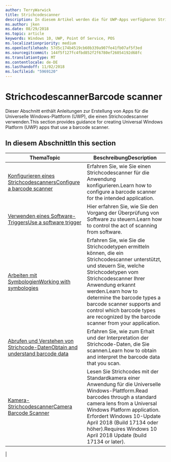 ```yaml
---
author: TerryWarwick
title: Strichcodescanner
description: In diesem Artikel werden die für UWP-Apps verfügbaren Strichcodescanner-Features aufgeführt, sowie die Links zu den Anleitungen für ihre Verwendung.
ms.author: jken
ms.date: 08/29/2018
ms.topic: article
keywords: Windows 10, UWP, Point Of Service, POS
ms.localizationpriority: medium
ms.openlocfilehash: 57d5c174b4519cb60b339a907fe41fb07af5f3ed
ms.sourcegitcommit: 144f5f127fc4fbd852f2f6780ef26054192d68fc
ms.translationtype: MT
ms.contentlocale: de-DE
ms.lasthandoff: 11/02/2018
ms.locfileid: "5969120"
---
```

# <a name="barcode-scanner"></a><span data-ttu-id="c7992-104">Strichcodescanner</span><span class="sxs-lookup"><span data-stu-id="c7992-104">Barcode scanner</span></span>

<span data-ttu-id="c7992-105">Dieser Abschnitt enthält Anleitungen zur Erstellung von Apps für die Universelle Windows-Plattform (UWP), die einen Strichcodescanner verwenden.</span><span class="sxs-lookup"><span data-stu-id="c7992-105">This section provides guidance for creating Universal Windows Platform (UWP) apps that use a barcode scanner.</span></span>

## <a name="in-this-section"></a><span data-ttu-id="c7992-106">In diesem Abschnitt</span><span class="sxs-lookup"><span data-stu-id="c7992-106">In this section</span></span>

|<span data-ttu-id="c7992-107">Thema</span><span class="sxs-lookup"><span data-stu-id="c7992-107">Topic</span></span> |<span data-ttu-id="c7992-108">Beschreibung</span><span class="sxs-lookup"><span data-stu-id="c7992-108">Description</span></span> |
|------|------------|
| [<span data-ttu-id="c7992-109">Konfigurieren eines Strichcodescanners</span><span class="sxs-lookup"><span data-stu-id="c7992-109">Configure a barcode scanner</span></span>](../devices-sensors/pos-barcodescanner-configure.md)  | <span data-ttu-id="c7992-110">Erfahren Sie, wie Sie einen Strichcodescanner für die Anwendung konfigurieren.</span><span class="sxs-lookup"><span data-stu-id="c7992-110">Learn how to configure a barcode scanner for the intended application.</span></span> |
| [<span data-ttu-id="c7992-111">Verwenden eines Software-Triggers</span><span class="sxs-lookup"><span data-stu-id="c7992-111">Use a software trigger</span></span>](../devices-sensors/pos-barcodescanner-software-trigger.md) | <span data-ttu-id="c7992-112">Hier erfahren Sie, wie Sie den Vorgang der Überprüfung von Software zu steuern.</span><span class="sxs-lookup"><span data-stu-id="c7992-112">Learn how to control the act of scanning from software.</span></span> |
| [<span data-ttu-id="c7992-113">Arbeiten mit Symbologien</span><span class="sxs-lookup"><span data-stu-id="c7992-113">Working with symbologies</span></span>](pos-barcodescanner-symbologies.md) | <span data-ttu-id="c7992-114">Erfahren Sie, wie Sie die Strichcodetypen ermitteln können, die ein Strichcodescanner unterstützt, und steuern Sie, welche Strichcodetypen vom Strichcodescanner Ihrer Anwendung erkannt werden.</span><span class="sxs-lookup"><span data-stu-id="c7992-114">Learn how to determine the  barcode types a barcode scanner supports and control which barcode types are recognized by the barcode scanner from your application.</span></span> |
| [<span data-ttu-id="c7992-115">Abrufen und Verstehen von Strichcode-Daten</span><span class="sxs-lookup"><span data-stu-id="c7992-115">Obtain and understand barcode data</span></span>](pos-barcodescanner-scan-data.md) | <span data-ttu-id="c7992-116">Erfahren Sie, wie zum Erhalt und der Interpretation der Strichcode-Daten, die Sie scannen.</span><span class="sxs-lookup"><span data-stu-id="c7992-116">Learn how to obtain and interpret the barcode data that you scan.</span></span> |
| [<span data-ttu-id="c7992-117">Kamera-Strichcodescanner</span><span class="sxs-lookup"><span data-stu-id="c7992-117">Camera Barcode Scanner</span></span>](pos-camerabarcode.md) | <span data-ttu-id="c7992-118">Lesen Sie Strichcodes mit der Standardkamera einer Anwendung für die Universelle Windows-Plattform.</span><span class="sxs-lookup"><span data-stu-id="c7992-118">Read barcodes through a standard camera lens from a Universal Windows Platform application.</span></span> <span data-ttu-id="c7992-119">Erfordert Windows 10-Update April 2018 (Build 17134 oder höher).</span><span class="sxs-lookup"><span data-stu-id="c7992-119">Requires Windows 10 April 2018 Update (build 17134 or later).</span></span> |
|
 
